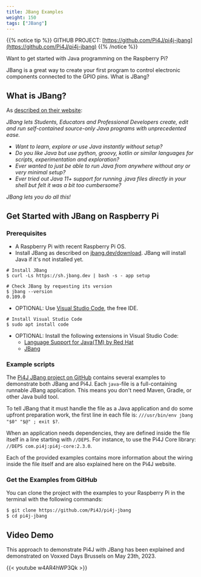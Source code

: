 ```yaml
---
title: JBang Examples
weight: 150
tags: ["JBang"]
---
```


{{% notice tip %}}
GITHUB PROJECT: [https://github.com/Pi4J/pi4j-jbang](https://github.com/Pi4J/pi4j-jbang)
{{% /notice %}}

Want to get started with Java programming on the Raspberry Pi?

JBang is a great way to create your first program to control electronic components connected to the GPIO pins.
What is JBang?

## What is JBang?

As [described on their website](https://www.jbang.dev/):

*JBang lets Students, Educators and Professional Developers create, edit and run self-contained source-only Java programs with unprecedented ease.*

* *Want to learn, explore or use Java instantly without setup?*
* *Do you like Java but use python, groovy, kotlin or similar languages for scripts, experimentation and exploration?*
* *Ever wanted to just be able to run Java from anywhere without any or very minimal setup?*
* *Ever tried out Java 11+ support for running .java files directly in your shell but felt it was a bit too cumbersome?*

*JBang lets you do all this!*

## Get Started with JBang on Raspberry Pi

### Prerequisites

* A Raspberry Pi with recent Raspberry Pi OS.
* Install JBang as described on [jbang.dev/download](https://www.jbang.dev/download/). JBang will install Java if it's not installed yet.
```shell
# Install JBang
$ curl -Ls https://sh.jbang.dev | bash -s - app setup

# Check JBang by requesting its version
$ jbang --version        
0.109.0
```
* OPTIONAL: Use [Visual Studio Code](https://code.visualstudio.com/), the free IDE.
```shell
# Install Visual Studio Code
$ sudo apt install code
```
* OPTIONAL: Install the following extensions in Visual Studio Code:
    * [Language Support for Java(TM) by Red Hat](https://marketplace.visualstudio.com/items?itemName=redhat.java)
    * [JBang](https://marketplace.visualstudio.com/items?itemName=jbangdev.jbang-vscode)

### Example scripts

The [Pi4J JBang project on GitHub](https://github.com/Pi4J/pi4j-jbang) contains several examples to demonstrate both JBang and Pi4J. Each `java`-file is a full-containing runnable JBang application. This means you don't need Maven, Gradle, or other Java build tool.

To tell JBang that it must handle the file as a Java application and do some upfront preparation work, the first line in each file is: `///usr/bin/env jbang "$0" "$@" ; exit $?`.

When an application needs dependencies, they are defined inside the file itself in a line starting with `//DEPS`. For instance, to use the Pi4J Core library: `//DEPS com.pi4j:pi4j-core:2.3.0`.

Each of the provided examples contains more information about the wiring inside the file itself and are also explained here on the Pi4J website.

### Get the Examples from GitHub

You can clone the project with the examples to your Raspberry Pi in the terminal with the following commands:

```bash
$ git clone https://github.com/Pi4J/pi4j-jbang
$ cd pi4j-jbang
```

## Video Demo

This approach to demonstrate Pi4J with JBang has been explained and demonstrated on Voxxed Days Brussels on May 23th, 2023.

{{< youtube w4AR4hWP3Qk >}}